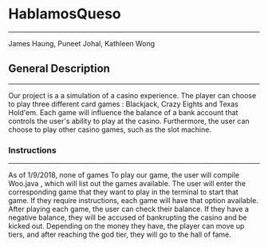 # HablamosQueso
---
James Haung, Puneet Johal, Kathleen Wong

## General Description
---
Our project is a a simulation of a casino experience. The player can choose to
play three different card games : Blackjack, Crazy Eights and Texas Hold'em.
Each game will influence the balance of a bank account that controls the user's
ability to play at the casino. Furthermore, the user can choose to play other casino
games, such as the slot machine. 

### Instructions
---
As of 1/9/2018, none of games 
To play our game, the user will compile Woo.java , which will list out the games
available. The user will enter the corresponding game that they want to play
in the terminal to start that game. If they require instructions, each game will
have that option available. After playing each game, the user can check their
balance. If they have a negative balance, they will be accused of bankrupting
the casino and be kicked out. Depending on the money they have, the player
can move up tiers, and after reaching the god tier, they will go to the hall of
fame.
